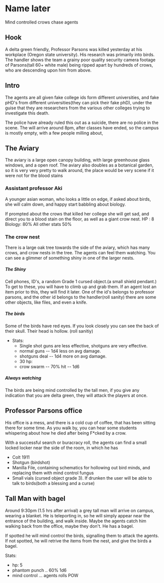 # Name later
Mind controlled crows chase agents

## Hook
A delta green friendly, Professor Parsons was killed yesterday at his workplace (Oregon state university). His research was primarily into birds. The handler shows the team a grainy poor quality security camera footage of Parsons(tall 60+ white male) being ripped apart by hundreds of crows, who are descending upon him from above. 


## Intro
The agents are all given fake college ids form different universities, and fake pHD's from different universities(they can pick their fake phD), under the guise that they are researchers from the various other colleges trying to investigate this death.

The police have already ruled this out as a suicide, there are no police in the scene. The will arrive around 8pm, after classes have ended, so the campus is mostly empty, with a few people milling about, 

## The Aviary
The aviary is a large open canopy building, with large greenhouse glass windows, and a open roof. The aviary also doubles as a botanical garden, so it is very very pretty to walk around, the place would be very scene if it were not for the blood stains  

### Assistant professor Aki
A younger asian woman, who looks a little on edge, if asked about birds, she will calm down, and happy start babbling about biology.

If prompted about the crows that killed her college she will get sad, and direct you to a blood stain on the floor, as well as a giant
crow nest. 
HP : 8
Biology: 80%
All other stats 50%

### The crow nest
There is a large oak tree towards the side of the aviary, which has many crows, and crow nests in the tree. The agents can feel them watching. You can see a glimmer of something shiny in one of the larger nests.  
##### The Shiny
Cell phones, ID's, a random Grade 1 cursed object.(a small shield pendant.) To get to these, you will have to climb up and grab them. 
If an agent lost an item prior to this, they will find it later. 
One of the id's belongs to professor parsons, and the other id belongs to the handler(roll sanity) there are some other objects, like files, and even a knife.
##### The birds
Some of the birds have red eyes. If you look closely you can see the back of their skull. Their head is hollow. (roll sanitiy)
* Stats:
    * Single shot guns are less effective, shotguns are very effective. 
    * normal guns -- 1d4 less on avg damage.
    * shotguns deal -- 1d4 more on avg damage.
    * 30 hp:
    * crow swarm  -- 70% hit -- 1d6
##### Always watching
The birds are being mind controlled by the tall men, if you give any indication that you are delta green, they will attack the players at once. 


## Professor Parsons office
His office is a mess, and there is a cold cup of coffee, that has been sitting there for some time. As you walk by, you can hear some students whispering about how he died after being F*cked by a crow. 

With a successful search or buracracy roll, the agents can find a small locked locker near the side of the room, in which he has
* Colt 1911
* Shotgun (birdshot)
* Manilla File, containing schematics for hollowing out bird minds, and replacing them with mind control fungus
* Small vials (cursed object grade 3). If drunken the user will be able to talk to birds(both a blessing and a curse)

## Tall Man with bagel
Around 9:30pm (1.5 hrs after arrival) a grey tall man will arrive on campus, wearing a blanket. He is teleporting in, so he will simply appear near the entrance of the building, and walk inside. Maybe the agents catch him walking back from the office, maybe they don't. He has a bagel.

If spotted he will mind control the birds, signalling them to attack the agents. If not spotted, he will retrive the items from the nest, and give the birds a bagel.

Stats:
* hp: 5
* phantom punch .. 60% 1d6
* mind control ... agents rolls POW
